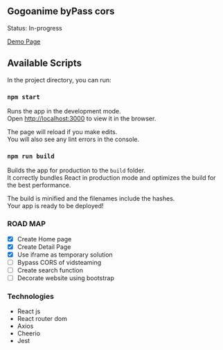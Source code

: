 ## Gogoanime byPass cors
Status: In-progress

[Demo Page](https://minhlk.github.io/gogoanime-clone)

## Available Scripts

In the project directory, you can run:

### `npm start`

Runs the app in the development mode.\
Open [http://localhost:3000](http://localhost:3000) to view it in the browser.

The page will reload if you make edits.\
You will also see any lint errors in the console.

### `npm run build`

Builds the app for production to the `build` folder.\
It correctly bundles React in production mode and optimizes the build for the best performance.

The build is minified and the filenames include the hashes.\
Your app is ready to be deployed!

### ROAD MAP

- [x] Create Home page
- [x] Create Detail Page
- [x] Use iframe as temporary solution
- [ ] Bypass CORS of vidsteaming
- [ ] Create search function
- [ ] Decorate website using bootstrap

### Technologies
- React js
- React router dom
- Axios
- Cheerio
- Jest




